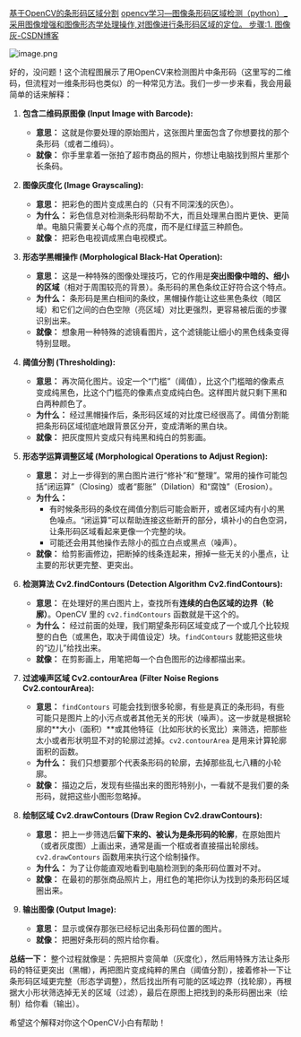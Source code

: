 [基于OpenCV的条形码区域分割](https://mp.weixin.qq.com/s/S953Twn9OrzCB51df6E2JQ)
[opencv学习—图像条形码区域检测（python）_采用图像增强和图像形态学处理操作,对图像进行条形码区域的定位。 步骤:1. 图像灰-CSDN博客](https://blog.csdn.net/weixin_44690935/article/details/109028599?utm_source=miniapp_weixin)

![image.png](https://raw.githubusercontent.com/StoryKing123/pics/main/20250406201211276.png)


好的，没问题！这个流程图展示了用OpenCV来检测图片中条形码（这里写的二维码，但流程对一维条形码也类似）的一种常见方法。我们一步一步来看，我会用最简单的话来解释：

1.  **包含二维码原图像 (Input Image with Barcode):**
    *   **意思：** 这就是你要处理的原始图片，这张图片里面包含了你想要找的那个条形码（或者二维码）。
    *   **就像：** 你手里拿着一张拍了超市商品的照片，你想让电脑找到照片里那个长条码。

2.  **图像灰度化 (Image Grayscaling):**
    *   **意思：** 把彩色的图片变成黑白的（只有不同深浅的灰色）。
    *   **为什么：** 彩色信息对检测条形码帮助不大，而且处理黑白图片更快、更简单。电脑只需要关心每个点的亮度，而不是红绿蓝三种颜色。
    *   **就像：** 把彩色电视调成黑白电视模式。

3.  **形态学黑帽操作 (Morphological Black-Hat Operation):**
    *   **意思：** 这是一种特殊的图像处理技巧，它的作用是**突出图像中暗的、细小的区域**（相对于周围较亮的背景）。条形码的黑色条纹正好符合这个特点。
    *   **为什么：** 条形码是黑白相间的条纹，黑帽操作能让这些黑色条纹（暗区域）和它们之间的白色空隙（亮区域）对比更强烈，更容易被后面的步骤识别出来。
    *   **就像：** 想象用一种特殊的滤镜看图片，这个滤镜能让细小的黑色线条变得特别显眼。

4.  **阈值分割 (Thresholding):**
    *   **意思：** 再次简化图片。设定一个“门槛”（阈值），比这个门槛暗的像素点变成纯黑色，比这个门槛亮的像素点变成纯白色。这样图片就只剩下黑和白两种颜色了。
    *   **为什么：** 经过黑帽操作后，条形码区域的对比度已经很高了。阈值分割能把条形码区域彻底地跟背景区分开，变成清晰的黑白块。
    *   **就像：** 把灰度照片变成只有纯黑和纯白的剪影画。

5.  **形态学运算调整区域 (Morphological Operations to Adjust Region):**
    *   **意思：** 对上一步得到的黑白图片进行“修补”和“整理”。常用的操作可能包括“闭运算”（Closing）或者“膨胀”（Dilation）和“腐蚀”（Erosion）。
    *   **为什么：**
        *   有时候条形码的条纹在阈值分割后可能会断开，或者区域内有小的黑色噪点。“闭运算”可以帮助连接这些断开的部分，填补小的白色空洞，让条形码区域看起来更像一个完整的块。
        *   可能还会用其他操作去除小的孤立白点或黑点（噪声）。
    *   **就像：** 给剪影画修边，把断掉的线条连起来，擦掉一些无关的小墨点，让主要的形状更完整、更突出。

6.  **检测算法 Cv2.findContours (Detection Algorithm Cv2.findContours):**
    *   **意思：** 在处理好的黑白图片上，查找所有**连续的白色区域的边界（轮廓）**。OpenCV 里的 `cv2.findContours` 函数就是干这个的。
    *   **为什么：** 经过前面的处理，我们期望条形码区域变成了一个或几个比较规整的白色（或黑色，取决于阈值设定）块。`findContours` 就能把这些块的“边儿”给找出来。
    *   **就像：** 在剪影画上，用笔把每一个白色图形的边缘都描出来。

7.  **过滤噪声区域 Cv2.contourArea (Filter Noise Regions Cv2.contourArea):**
    *   **意思：** `findContours` 可能会找到很多轮廓，有些是真正的条形码，有些可能只是图片上的小污点或者其他无关的形状（噪声）。这一步就是根据轮廓的**大小（面积）**或其他特征（比如形状的长宽比）来筛选，把那些太小或者形状明显不对的轮廓过滤掉。`cv2.contourArea` 是用来计算轮廓面积的函数。
    *   **为什么：** 我们只想要那个代表条形码的轮廓，去掉那些乱七八糟的小轮廓。
    *   **就像：** 描边之后，发现有些描出来的图形特别小，一看就不是我们要的条形码，就把这些小图形忽略掉。

8.  **绘制区域 Cv2.drawContours (Draw Region Cv2.drawContours):**
    *   **意思：** 把上一步筛选后**留下来的、被认为是条形码的轮廓**，在原始图片（或者灰度图）上画出来，通常是画一个框或者直接描出轮廓线。`cv2.drawContours` 函数用来执行这个绘制操作。
    *   **为什么：** 为了让你能直观地看到电脑检测到的条形码位置对不对。
    *   **就像：** 在最初的那张商品照片上，用红色的笔把你认为找到的条形码区域圈出来。

9.  **输出图像 (Output Image):**
    *   **意思：** 显示或保存那张已经标记出条形码位置的图片。
    *   **就像：** 把圈好条形码的照片给你看。

**总结一下：**
整个过程就像是：先把照片变简单（灰度化），然后用特殊方法让条形码的特征更突出（黑帽），再把图片变成纯粹的黑白（阈值分割），接着修补一下让条形码区域更完整（形态学调整），然后找出所有可能的区域边界（找轮廓），再根据大小形状筛选掉无关的区域（过滤），最后在原图上把找到的条形码圈出来（绘制）给你看（输出）。

希望这个解释对你这个OpenCV小白有帮助！